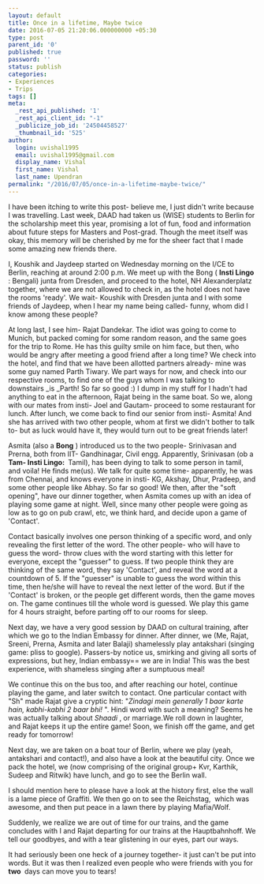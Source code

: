 ```yaml
---
layout: default
title: Once in a lifetime, Maybe twice
date: 2016-07-05 21:20:06.000000000 +05:30
type: post
parent_id: '0'
published: true
password: ''
status: publish
categories:
- Experiences
- Trips
tags: []
meta:
  _rest_api_published: '1'
  _rest_api_client_id: "-1"
  _publicize_job_id: '24504458527'
  _thumbnail_id: '525'
author:
  login: uvishal1995
  email: uvishal1995@gmail.com
  display_name: Vishal
  first_name: Vishal
  last_name: Upendran
permalink: "/2016/07/05/once-in-a-lifetime-maybe-twice/"
---
```

I have been itching to write this post- believe me, I just didn't write because I was travelling. Last week, DAAD had taken us (WISE) students to Berlin for the scholarship meet this year, promising a lot of fun, food and information about future steps for Masters and Post-grad. Though the meet itself was okay, this memory will be cherished by me for the sheer fact that I made some amazing new friends there.

I, Koushik and Jaydeep started on Wednesday morning on the I/CE to Berlin, reaching at around 2:00 p.m. We meet up with the Bong ( **Insti Lingo** : Bengali) junta from Dresden, and proceed to the hotel, NH Alexanderplatz together, where we are not allowed to check in, as the hotel does not have the rooms 'ready'.&nbsp;We wait- Koushik with Dresden junta and I with some friends of Jaydeep, when I hear my name being called- funny, whom did I know among these people?

At long last, I see him- Rajat Dandekar. The idiot was going to come to Munich, but packed coming for some random reason, and the same goes for the trip to Rome. He has this guilty smile on him face, but then, who would be angry after meeting a good friend after a long time? We check into the hotel, and find that we have been allotted partners already- mine was some guy named Parth Tiwary. We part ways for now, and check into our respective rooms, to find one of the guys whom I was talking to downstairs&nbsp;_is&nbsp;_Parth! So far so good :) I dump in my stuff for I hadn't had anything to eat in the afternoon, Rajat being in the same boat. So we, along with our mates from insti- Joel and Gautam- proceed to some restaurant for lunch. After lunch, we come back to find our senior from insti- Asmita! And she has arrived with two other people, whom at first we didn't bother to talk to- but as luck would have it, they would turn out to be great friends later!

Asmita (also a **Bong** )&nbsp;introduced us to the two people- Srinivasan and Prerna, both from IIT- Gandhinagar, Civil engg. Apparently, Srinivasan (ob a&nbsp; **Tam- Insti Lingo:&nbsp;** Tamil), has been dying to talk to some person in tamil, and voila! He finds me(us). We talk for quite some time- apparently, he was from Chennai, and knows everyone in insti- KG, Akshay, Dhur, Pradeep, and some other people like Abhay. So far so good! We then, after the "soft opening", have our dinner together, when Asmita comes up with an idea of playing some game at night. Well, since many other people were going as low as to go on pub crawl, etc, we think hard, and decide upon a game of 'Contact'.

Contact basically involves one person thinking of a specific word, and only revealing the first letter of the word. The other people- who will have to guess the word- throw clues with the word starting with this letter for everyone, except the "guesser" to guess. If two people think they are thinking of the same word, they say 'Contact', and reveal the word at a countdown of 5. If the "guesser" is unable to guess the word within this time, then he/she will have to reveal the next letter of the word. But if the 'Contact' is broken, or the people get different words, then the game moves on. The game continues till the whole word is guessed.&nbsp;We play this game for 4 hours straight, before parting off to our rooms for sleep.

Next day, we have a very good session by DAAD on cultural training, after which we go to the Indian Embassy for dinner. After dinner, we (Me, Rajat, Sreeni, Prerna, Asmita and later Balaji) shamelessly play antakshari (singing game: pliss to google). Passers-by notice us, smirking and giving all sorts of expressions, but hey, Indian embassy== we are in India! This was the best experience, with shameless singing after a sumptuous meal!

We continue this on the bus too, and after reaching our hotel, continue playing the game, and later switch to contact. One particular contact with "Sh" made Rajat give a cryptic hint: "_Zindagi mein generally 1 baar karte hain, kabhi-kabhi 2 baar bhi!&nbsp;_". Hindi word with such a meaning? Seems he was actually talking about&nbsp;_Shaadi&nbsp;_, or marriage.We roll down in laughter, and Rajat keeps it up the entire game! Soon, we finish off the game, and get ready for tomorrow!

Next day, we are taken on a boat tour of Berlin, where we play (yeah, antakshari and contact!), and also have a look at the beautiful city. Once we pack the hotel, we (now comprising of the original group+ Kvr, Karthik, Sudeep and Ritwik) have lunch, and go to see the Berlin wall.

I should mention here to please have a look at the history first, else the wall is a lame piece of Graffiti. We then go on to see the Reichstag, &nbsp;which was awesome, and then put peace in a lawn there by playing Mafia/Wolf.

Suddenly, we realize we are out of time for our trains, and the game concludes with I and Rajat departing for our trains at the Hauptbahnhoff. We tell our goodbyes, and with a tear glistening in our eyes, part our ways.

It had seriously been one heck of a journey together- it just can't be put into words. But it was then I realized even people who were friends with you for&nbsp; **two&nbsp;** days can move you to tears!


